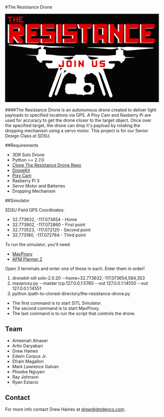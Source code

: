#The Resistance Drone

![alt text](images/the_resistance_logo.png "The Resistance Logo")

####The Resistance Drone is an autonomous drone created to deliver light payloads to specified locations via GPS. A Pixy Cam and Rasberry Pi are used for accuracy to get the drone closer to the target object. Once over the specified target, the drone can drop it's payload by rotating the dropping mechanism using a servo motor.  This project is for our Senior Design Class at SDSU.



##Requirements

- 3DR Solo Drone
- Python >= 2.7.0 
- [Clone The Resistance Drone Repo](https://github.com/drewhaines/resistance-drone)
- [DroneKit](http://python.dronekit.io/guide/quick_start.html)
- [Pixy Cam](http://charmedlabs.com/default/pixy-cmucam5/)
- Rasberry Pi 3
- Servo Motor and Batteries
- Dropping Mechanism



##Simulator

SDSU Field GPS Coordinates:
- 32.773632, -117.073654 - Home
- 32.773902, -117.072860 - First point
- 32.773523, -117.072120 - Second point
- 32.773180, -117.072764 - Third point

To run the simulator, you'll need:
- [MavProxy](https://erlerobotics.gitbooks.io/erle-robotics-mav-tools-free/content/en/installing_mavproxy.html)
- [APM Planner 2](http://ardupilot.org/planner2/docs/installing-apm-planner-2.html)

Open 3 terminals and enter one of these in each. Enter them in order!

1. dronekit-sitl solo-2.0.20 --home=32.773632,-117.073654,584,353
2. mavproxy.py --master tcp:127.0.0.1:5760 --out 127.0.0.1:14550 --out 127.0.0.1:14551
3. python /path-to-cloned-directory/the-resistance-drone.py

- The first command is to start SITL Simulator.
- The second command is to start MavProxy.
- The last command is to run the script that controls the drone.



## Team

- Ameenah Alnaser
- Artin Daryabari
- Drew Haines
- Edwin Corpus Jr. 
- Efrain Magallon
- Mark Lawrence Galvan
- Phoebe Nguyen
- Ray Johnson
- Ryan Estacio


## Contact

For more info contact Drew Haines at drew@dmdevco.com.



















